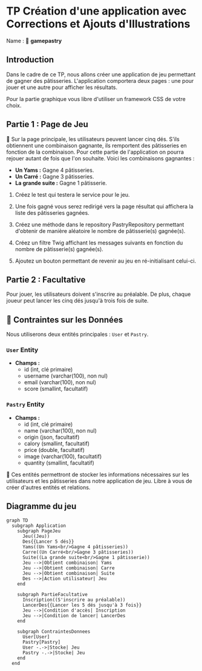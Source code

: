 # TP Création d'une application avec Corrections et Ajouts d'Illustrations

Name : 🚀 **gamepastry**

## Introduction
Dans le cadre de ce TP, nous allons créer une application de jeu permettant de gagner des pâtisseries. L'application comportera deux pages : une pour jouer et une autre pour afficher les résultats.

Pour la partie graphique vous libre d'utiliser un framework CSS de votre choix.

## Partie 1 : Page de Jeu

🚀 Sur la page principale, les utilisateurs peuvent lancer cinq dés. S'ils obtiennent une combinaison gagnante, ils remportent des pâtisseries en fonction de la combinaison. Pour cette partie de l'application on pourra rejouer autant de fois que l'on souhaite. Voici les combinaisons gagnantes :

- **Un Yams :** Gagne 4 pâtisseries.
- **Un Carré :** Gagne 3 pâtisseries.
- **La grande suite :** Gagne 1 pâtisserie.

1. Créez le test qui testera le service pour le jeu.

1. Une fois gagné vous serez redirigé vers la page résultat qui affichera la liste des pâtisseries gagnées.

1. Créez une méthode dans le repository PastryRepository permettant d'obtenir de manière aléatoire le nombre de pâtisserie(s) gagnée(s).

1. Créez un filtre Twig affichant les messages suivants en fonction du nombre de pâtisserie(s) gagnée(s).
   
1. Ajoutez un bouton permettant de revenir au jeu en ré-initialisant celui-ci.

## Partie 2 : Facultative

Pour jouer, les utilisateurs doivent s'inscrire au préalable. De plus, chaque joueur peut lancer les cinq dés jusqu'à trois fois de suite.

## 🥟 Contraintes sur les Données

Nous utiliserons deux entités principales : `User` et `Pastry`.

### `User` Entity
- **Champs :**
  - id (int, clé primaire)
  - username (varchar(100), non nul)
  - email (varchar(100), non nul)
  - score (smallint, facultatif)


### `Pastry` Entity
- **Champs :**
  - id (int, clé primaire)
  - name (varchar(100), non nul)
  - origin (json, facultatif)
  - calory (smallint, facultatif)
  - price (double, facultatif)
  - image (varchar(100), facultatif)
  - quantity (smallint, facultatif)


🚀 Ces entités permettront de stocker les informations nécessaires sur les utilisateurs et les pâtisseries dans notre application de jeu. Libre à vous de créer d'autres entités et relations.

## Diagramme du jeu  

```mermaid
graph TD
  subgraph Application
    subgraph PageJeu
      Jeu((Jeu))
      Des{{Lancer 5 dés}}
      Yams((Un Yams<br/>Gagne 4 pâtisseries))
      Carre((Un Carré<br/>Gagne 3 pâtisseries))
      Suite((La grande suite<br/>Gagne 1 pâtisserie))
      Jeu -->|Obtient combinaison| Yams
      Jeu -->|Obtient combinaison| Carre
      Jeu -->|Obtient combinaison| Suite
      Des -->|Action utilisateur| Jeu
    end

    subgraph PartieFacultative
      Inscription((S'inscrire au préalable))
      LancerDes{{Lancer les 5 dés jusqu'à 3 fois}}
      Jeu -->|Condition d'accès| Inscription
      Jeu -->|Condition de lancer| LancerDes
    end

    subgraph ContraintesDonnees
      User[User]
      Pastry[Pastry]
      User -.->|Stocke| Jeu
      Pastry -.->|Stocke| Jeu
    end
  end
```